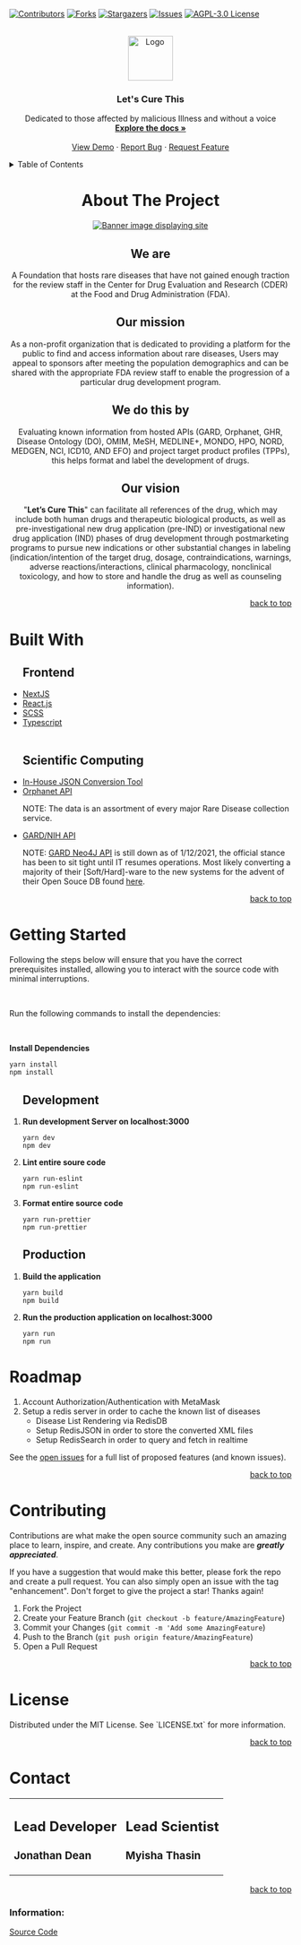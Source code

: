 <div id="top"></div>
<!--
*** Thanks for checking out the Best-README-Template. If you have a suggestion
*** that would make this better, please fork the repo and create a pull request
*** or simply open an issue with the tag "enhancement".
*** Don't forget to give the project a star!
*** Thanks again! Now go create something AMAZING! :D
-->



<!-- PROJECT SHIELDS -->
<!--
*** I'm using markdown "reference style" links for readability.
*** Reference links are enclosed in brackets [ ] instead of parentheses ( ).
*** See the bottom of this document for the declaration of the reference variables
*** for contributors-url, forks-url, etc. This is an optional, concise syntax you may use.
*** https://www.markdownguide.org/basic-syntax/#reference-style-links
-->
[![Contributors][contributors-shield]][contributors-url]
[![Forks][forks-shield]][forks-url]
[![Stargazers][stars-shield]][stars-url]
[![Issues][issues-shield]][issues-url]
[![AGPL-3.0 License][license-shield]][license-url]



<!-- PROJECT LOGO -->
<br />
<div align="center">
  <a href="https://github.com/Lets-Cure-This/Frontend">
    <img src="public/dna.svg" alt="Logo" width="80" height="80">
  </a>

<h3 align="center">Let's Cure This</h3>

  <p align="center">
    Dedicated to those affected by malicious Illness and without a voice
    <br />
    <a href="https://github.com/Lets-Cure-This/Frontend"><strong>Explore the docs »</strong></a>
    <br />
    <br />
    <a href="https://github.com/Lets-Cure-This/Frontend">View Demo</a>
    ·
    <a href="https://github.com/Lets-Cure-This/Frontend/issues">Report Bug</a>
    ·
    <a href="https://github.com/Lets-Cure-This/Frontend/issues">Request Feature</a>
  </p>
</div>



<!-- TABLE OF CONTENTS -->
<details>
  <summary>Table of Contents</summary>
  <ol>
    <li>
      <a href="#about-the-project">About The Project</a>
      <ul>
        <li><a href="#built-with">Built With</a></li>
      </ul>
    </li>
    <li><a href="#getting-started">Getting Started</a></li>
    <li><a href="#usage">Usage</a></li>
    <li><a href="#roadmap">Roadmap</a></li>
    <li><a href="#contributing">Contributing</a></li>
    <li><a href="#license">License</a></li>
    <li><a href="#contact">Contact</a></li>
    <li><a href="#acknowledgments">Acknowledgments</a></li>
  </ol>
</details>



<!-- ABOUT THE PROJECT -->
<div align="center" id="about-the-project">
	<h1>About The Project</h1>
	<a href="https://github.com/Lets-Cure-This/"><img src="./public/dnaCloud_wide.jpg" alt="Banner image displaying site"/></a>
	<h2>We are</h2>
	<p> 
		A Foundation that hosts rare diseases that have not gained enough traction for the review staff in the Center for Drug Evaluation and Research (CDER) at the Food and Drug Administration (FDA).
	</p>
	<h2>Our mission</h2>
	<p>
		As a non-profit organization that is dedicated to providing a platform for the public to find and access information about rare diseases, Users may appeal to sponsors after meeting the population demographics and can be shared with the appropriate FDA review staff to enable the progression of a particular drug development program.
	</p>
	<h2>We do this by</h2>
	<p>
		Evaluating known information from hosted APIs (GARD, Orphanet, GHR, Disease Ontology (DO), OMIM, MeSH, MEDLINE+, MONDO, HPO, NORD, MEDGEN, NCI, ICD10, AND EFO) and project target product profiles (TPPs), this helps format and label the development of drugs.
	</p>
	<h2>Our vision</h2>
	<p>
		"<b>Let’s Cure This</b>" can facilitate all references of the drug, which may include both human drugs and therapeutic biological products, as well as pre-investigational new drug application (pre-IND) or investigational new drug application (IND) phases of drug development through postmarketing programs to pursue new indications or other substantial changes in labeling (indication/intention of the target drug, dosage, contraindications, warnings, adverse reactions/interactions, clinical pharmacology, nonclinical toxicology, and how to store and handle the drug as well as counseling information).
	</p>
	<a href="#top">
		<p align="right">back to top</p>
	</a>
</div>

<!-- Built With -->
<div id="built-with">
	<h1>Built With</h1>
	<ul>
		<h2>Frontend</h2>
			<li>
				<a href="https://nextjs.org/">NextJS</a>
			</li>
			<li>
				<a href="https://reactjs.org/">React.js</a>
			</li>
			<li>
				<a href="https://sass-lang.com/documentation/syntax#scss">SCSS</a>
			</li>
			<li>
				<a href="">Typescript</a>
			</li>
	<!-- <h2>Backend</h2>
	<li>
		<a href="https://nestjs.com/">NestJS</a>
	</li>
	<li>
		<a href=""></a>
	</li> 
	<br /> -->
	<br />
		<h2>Scientific Computing</h2>
			<li>
				<a href="https://github.com/Lets-Cure-This/LCT_File-Munger">In-House JSON Conversion Tool</a>
			</li>
			<li>
				<a href="">Orphanet API</a>
				<p>NOTE: The data is an assortment of every major Rare Disease collection service.</p>
			</li>
			<li>
				<a href="https://api.rarediseases.info.nih.gov/">GARD/NIH API</a>
				<p>NOTE: <a href="https://disease.ncats.io/browser/">GARD Neo4J API</a> is still down as of 1/12/2021, the official stance has been to sit tight until IT resumes operations. Most likely converting a majority of their [Soft/Hard]-ware to the new systems for the advent of their Open Souce DB found <a href="https://beta.rarediseases.info.nih.gov/about/">here</a>.</p>
			</li>
	</ul>
	<a href="#top">
		<p align="right">back to top</p>
	</a>
</div>

<!-- GETTING STARTED -->
<div id="getting-started">
	<h1>Getting Started</h1>
	<p>Following the steps below will ensure that you have the correct prerequisites installed, allowing you to interact with the source code with minimal interruptions.</p>
	<br>
	<p>Run the following commands to install the dependencies:</p>
	<br />
	<div>
		<p><b>Install Dependencies</b></p>
<pre>
<code>yarn install</code>
<code>npm install</code>
</pre>
		<ol>
			<h2>Development</h2>
			<li><p><b>Run development Server on localhost:3000</b></p>
<pre>
<code>yarn dev</code>
<code>npm dev</code>
</pre>
			</li>
			<li><b><p>Lint entire soure code</b></p>
<pre>
<code>yarn run-eslint</code>
<code>npm run-eslint</code>
</pre>
			</li>
			<li><b><p>Format entire source code</b></p>
<pre>
<code>yarn run-prettier</code>
<code>npm run-prettier</code>
</pre>
			</li>
		</ol>
		<ol>
			<h2>Production</h2>
			<li><b><p>Build the application</b></p>
<pre>
<code>yarn build</code>
<code>npm build</code>
</pre>
			</li>
			<li><b><p>Run the production application on localhost:3000</b></p>
<pre>
<code>yarn run</code>
<code>npm run</code>
</pre>
			</li>
		</ol>
	</div>
</div>

<!-- ### Installation

1. Get a free API Key at [https://example.com](https://example.com)
2. Clone the repo
   ```sh
   git clone https://github.com/Lets-Cure-This/Frontend.git
   ```
3. Install NPM packages
   ```sh
   npm install
   ```
4. Enter your API in `config.js`
   ```js
   const API_KEY = 'ENTER YOUR API';
   ```

	<a href="#top">
		<p align="right">back to top</p>
	</a> -->



<!-- USAGE EXAMPLES -->
<!-- ## Usage

Use this space to show useful examples of how a project can be used. Additional screenshots, code examples and demos work well in this space. You may also link to more resources.

_For more examples, please refer to the [Documentation](https://example.com)_

	<a href="#top">
		<p align="right">back to top</p>
	</a> -->



<!-- ROADMAP -->
<div id="roadmap">
	<h1>Roadmap</h1>
	<ol>
		<li>Account Authorization/Authentication with MetaMask</li>
		<li>
			Setup a redis server in order to cache the known list of diseases
			<ul>
				<li>Disease List Rendering via RedisDB</li>
				<li>Setup RedisJSON in order to store the converted XML files</li>
				<li>Setup RedisSearch in order to query and fetch in realtime</li>
			</ul>
		</li>
	</ol>
	<p>
		See the <a href="https://github.com/Lets-Cure-This/Frontend/issues">open issues</a> for a full list of proposed features (and known issues).
	</p>
	<a href="#top">
		<p align="right">back to top</p>
	</a>
</div>


<!-- CONTRIBUTING -->
<div id="contributing">
	<h1>Contributing</h1>
	<p>
		Contributions are what make the open source community such an amazing place to learn, inspire, and create. Any contributions you make are <i><b>greatly appreciated</b></i>.
	</p>
	<p>
		If you have a suggestion that would make this better, please fork the repo and create a pull request. You can also simply open an issue with the tag "enhancement".
		Don't forget to give the project a star! Thanks again!
	</p>
	<ol>
		<li>Fork the Project</li>
		<li>Create your Feature Branch (<code>git checkout -b feature/AmazingFeature</code>)</li>
		<li>Commit your Changes (<code>git commit -m 'Add some AmazingFeature</code>)</li>
		<li>Push to the Branch (<code>git push origin feature/AmazingFeature</code>)</li>
		<li>Open a Pull Request</li>
	</ol>
	<a href="#top">
		<p align="right">back to top</p>
	</a>
</div>




<!-- LICENSE -->
<div id="license">
	<h1>License</h1>
	<p>
		Distributed under the MIT License. See `LICENSE.txt` for more information.
	</p>
	<a href="#top">
		<p align="right">back to top</p>
	</a>
</div>

<!-- Contact Area -->
<div id="contact">
	<h1>Contact</h1>
	<table align="center">
		<tr>
			<td valign="top">
				<h2>Lead Developer</h2>
				<h3>Jonathan Dean</h3>
			</td>
			<td valign="top">
				<h2>Lead Scientist</h2>
				<h3>Myisha Thasin</h3>
			</td>
		</tr>
	</table>
	<a href="#top">
		<p align="right">back to top</p>
	</a>
</div>

<h3>Information:</h3>
<a href="https://github.com/Lets-Cure-This/Frontend">
	Source Code
</a>

<!-- MARKDOWN LINKS & IMAGES -->
<!-- https://www.markdownguide.org/basic-syntax/#reference-style-links -->
[contributors-shield]: https://img.shields.io/github/contributors/Lets-Cure-This/Frontend.svg?style=for-the-badge
[contributors-url]: https://github.com/Lets-Cure-This/Frontend/graphs/contributors
[forks-shield]: https://img.shields.io/github/forks/Lets-Cure-This/Frontend.svg?style=for-the-badge
[forks-url]: https://github.com/Lets-Cure-This/Frontend/network/members
[stars-shield]: https://img.shields.io/github/stars/Lets-Cure-This/Frontend.svg?style=for-the-badge
[stars-url]: https://github.com/Lets-Cure-This/Frontend/stargazers
[issues-shield]: https://img.shields.io/github/issues/Lets-Cure-This/Frontend.svg?style=for-the-badge
[issues-url]: https://github.com/Lets-Cure-This/Frontend/issues
[license-shield]: https://img.shields.io/github/license/Lets-Cure-This/Frontend.svg?style=for-the-badge
[license-url]: https://github.com/Lets-Cure-This/Frontend/blob/main/LICENSE.txt

[product-screenshot]: images/screenshot.png